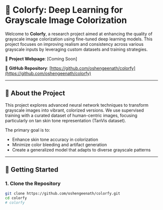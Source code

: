 # 🎨 Colorfy: Deep Learning for Grayscale Image Colorization

Welcome to **Colorfy**, a research project aimed at enhancing the quality of grayscale image colorization using fine-tuned deep learning models. This project focuses on improving realism and consistency across various grayscale inputs by leveraging custom datasets and training strategies.

🔗 **Project Webpage**: [Coming Soon]

📂 **GitHub Repository**: [https://github.com/oshengeenath/colorfy](https://github.com/oshengeenath/colorfy)

---

## 📌 About the Project

This project explores advanced neural network techniques to transform grayscale images into vibrant, colorized versions. We use supervised training with a curated dataset of human-centric images, focusing particularly on tan skin tone representation (TanVis dataset).

The primary goal is to:
- Enhance skin tone accuracy in colorization
- Minimize color bleeding and artifact generation
- Create a generalized model that adapts to diverse grayscale patterns

---

## 🚀 Getting Started

### 1. Clone the Repository

```bash
git clone https://github.com/oshengeenath/colorfy.git
cd colorfy
# colorfy
